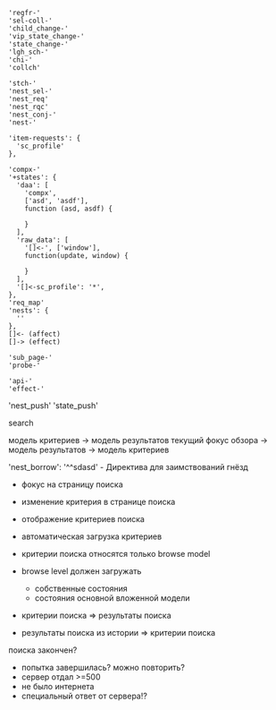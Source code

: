 ```
'regfr-'
'sel-coll-'
'child_change-'
'vip_state_change-'
'state_change-'
'lgh_sch-'
'chi-'
'collch'

'stch-'
'nest_sel-'
'nest_req'
'nest_rqc'
'nest_conj-'
'nest-'

'item-requests': {
  'sc_profile'
},

'compx-'
'+states': {
  'daa': [
    'compx',
    ['asd', 'asdf'],
    function (asd, asdf) {

    }
  ],
  'raw_data': [
    '[]<-', ['window'],
    function(update, window) {

    }
  ],
  '[]<-sc_profile': '*',
},
'req_map'
'nests': {
  ''
},
[]<- (affect)
[]-> (effect)

'sub_page-'
'probe-'

'api-'
'effect-'
```


'nest_push'
'state_push'

search

  модель критериев -> модель результатов
  текущий фокус обзора -> модель результатов ->  модель критериев

'nest_borrow': '^^sdasd' - Директива для заимствований гнёзд

  * фокус на страницу поиска
  * изменение критерия в странице поиска
  * отображение критериев поиска
  * автоматическая загрузка критериев
  * критерии поиска относятся только browse model


  * browse level должен загружать
    * собственные состояния
    * состояния основной вложенной модели

  * критерии поиска => результаты поиска
  * результаты поиска из истории => критерии поиска


поиска закончен?
  - попытка завершилась?
можно повторить?
  - сервер отдал >=500
  - не было интернета
  - специальный ответ от сервера!?
